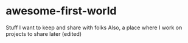 # awesome-first-world
Stuff I want to keep and share with folks
Also, a place where I work on projects to share later (edited)

